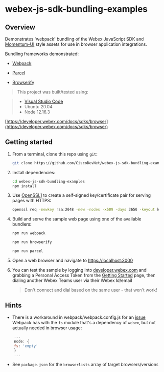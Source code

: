 # webex-js-sdk-bundling-examples

## Overview

Demonstrates 'webpack' bundling of the Webex JavaScript SDK and [Momentum-UI](https://github.com/momentum-design/momentum-ui/) style assets for use in browser application integrations.

Bundling frameworks demonstrated:

* [Webpack](https://webpack.js.org/)

* [Parcel](https://parceljs.org/)

* [Browserify](http://browserify.org/)

>This project was built/tested using:

>* [Visual Studio Code](https://code.visualstudio.com/)
>* Ubuntu 20.04
>* Node 12.16.3

[https://developer.webex.com/docs/sdks/browser](https://developer.webex.com/docs/sdks/browser)

## Getting started

1. From a terminal, clone this repo using `git`:

    ```bash
    git clone https://github.com/CiscoDevNet/webex-js-sdk-bundling-examples.git
    ```

1. Install dependencies:

    ```bash
    cd webex-js-sdk-bundling-examples
    npm install
    ```

1. Use [OpenSSL](https://www.openssl.org/)] to create a self-signed key/certificate pair for serving pages with HTTPS:

    ```bash
    openssl req -newkey rsa:2048 -new -nodes -x509 -days 3650 -keyout key.pem -out cert.pem
    ```

1. Build and serve the sample web page using one of the available bundlers:

    ```bash
    npm run webpack
    ```

    ```bash
    npm run browserify
    ```

    ```bash
    npm run parcel
    ```

1. Open a web browser and navigate to [https://localhost:3000](https://localhost:3000)

1. You can test the sample by logging into [developer.webex.com](https://developer.webex.com) and grabbing a Personal Access Token from the [Getting Started](https://developer.webex.com/docs/api/getting-started) page, then dialing another Webex Teams user via their Webex Id/email

    >Don't connect and dial based on the same user - that won't work!

## Hints

* There is a workaround in webpack/webpack.config.js for an [issue](https://github.com/webpack-contrib/css-loader/issues/447) Webpack has with the `fs` module that's a dependency of `webex`, but not actually needed in browser usage:

```javascript
    ...
    node: {
    fs: 'empty'
    }
    ...
```

* See `package.json` for the `browserlists` array of target browsers/versions

